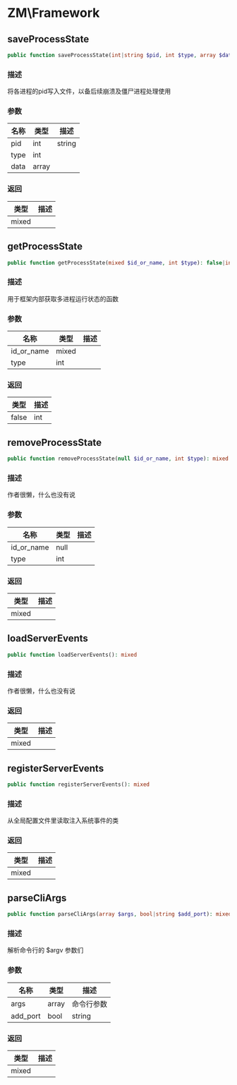 # ZM\Framework

## saveProcessState

```php
public function saveProcessState(int|string $pid, int $type, array $data): mixed
```

### 描述

将各进程的pid写入文件，以备后续崩溃及僵尸进程处理使用

### 参数

| 名称 | 类型 | 描述 |
| -------- | ---- | ----------- |
| pid | int|string |  |
| type | int |  |
| data | array |  |

### 返回

| 类型 | 描述 |
| ---- | ----------- |
| mixed |  |


## getProcessState

```php
public function getProcessState(mixed $id_or_name, int $type): false|int|mixed
```

### 描述

用于框架内部获取多进程运行状态的函数

### 参数

| 名称 | 类型 | 描述 |
| -------- | ---- | ----------- |
| id_or_name | mixed |  |
| type | int |  |

### 返回

| 类型 | 描述 |
| ---- | ----------- |
| false|int|mixed |  |


## removeProcessState

```php
public function removeProcessState(null $id_or_name, int $type): mixed
```

### 描述

作者很懒，什么也没有说

### 参数

| 名称 | 类型 | 描述 |
| -------- | ---- | ----------- |
| id_or_name | null |  |
| type | int |  |

### 返回

| 类型 | 描述 |
| ---- | ----------- |
| mixed |  |


## loadServerEvents

```php
public function loadServerEvents(): mixed
```

### 描述

作者很懒，什么也没有说

### 返回

| 类型 | 描述 |
| ---- | ----------- |
| mixed |  |


## registerServerEvents

```php
public function registerServerEvents(): mixed
```

### 描述

从全局配置文件里读取注入系统事件的类

### 返回

| 类型 | 描述 |
| ---- | ----------- |
| mixed |  |


## parseCliArgs

```php
public function parseCliArgs(array $args, bool|string $add_port): mixed
```

### 描述

解析命令行的 $argv 参数们

### 参数

| 名称 | 类型 | 描述 |
| -------- | ---- | ----------- |
| args | array | 命令行参数 |
| add_port | bool|string | 是否添加端口号 |

### 返回

| 类型 | 描述 |
| ---- | ----------- |
| mixed |  |
